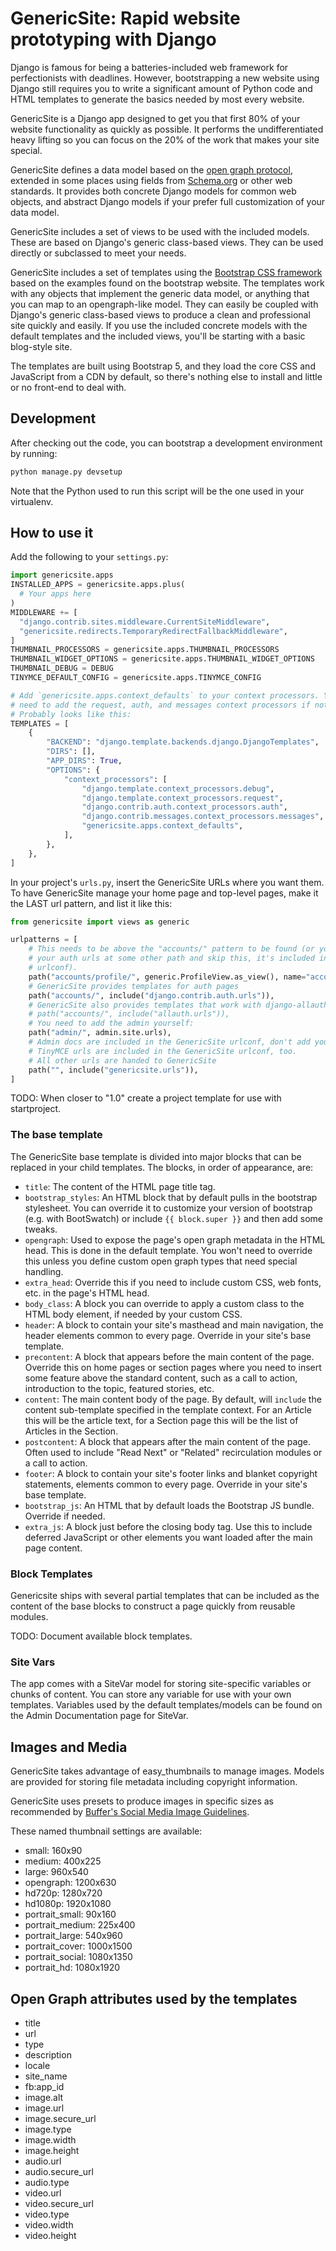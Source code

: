 # GenericSite: Rapid website prototyping with Django

Django is famous for being a batteries-included web framework for perfectionists with
deadlines. However, bootstrapping a new website using Django still requires you to write
a significant amount of Python code and HTML templates to generate the basics needed by
most every website.

GenericSite is a Django app designed to get you that first 80% of your website
functionality as quickly as possible. It performs the undifferentiated heavy lifting so
you can focus on the 20% of the work that makes your site special.

GenericSite defines a data model based on the [open graph protocol](https://ogp.me),
extended in some places using fields from [Schema.org](https://schema.org) or other web
standards. It provides both concrete Django models for common web objects, and abstract
Django models if your prefer full customization of your data model.

GenericSite includes a set of views to be used with the included models. These are based
on Django's generic class-based views. They can be used directly or subclassed to meet
your needs.

GenericSite includes a set of templates using the
[Bootstrap CSS framework](https://getbootstrap.com) based on the examples found on the
bootstrap website. The templates work with any objects that implement the generic data
model, or anything that you can map to an opengraph-like model. They can easily be
coupled with Django's generic class-based views to produce a clean and professional site
quickly and easily. If you use the included concrete models with the default templates
and the included views, you'll be starting with a basic blog-style site.

The templates are built using Bootstrap 5, and they load the core CSS and JavaScript
from a CDN by default, so there's nothing else to install and little or no front-end to
deal with.

## Development

After checking out the code, you can bootstrap a development environment by running:

```sh
python manage.py devsetup
```

Note that the Python used to run this script will be the one used in your virtualenv.

## How to use it

Add the following to your `settings.py`:

```python
import genericsite.apps
INSTALLED_APPS = genericsite.apps.plus(
  # Your apps here
)
MIDDLEWARE += [
  "django.contrib.sites.middleware.CurrentSiteMiddleware",
  "genericsite.redirects.TemporaryRedirectFallbackMiddleware",
]
THUMBNAIL_PROCESSORS = genericsite.apps.THUMBNAIL_PROCESSORS
THUMBNAIL_WIDGET_OPTIONS = genericsite.apps.THUMBNAIL_WIDGET_OPTIONS
THUMBNAIL_DEBUG = DEBUG
TINYMCE_DEFAULT_CONFIG = genericsite.apps.TINYMCE_CONFIG

# Add `genericsite.apps.context_defaults` to your context processors. You will also
# need to add the request, auth, and messages context processors if not already there.
# Probably looks like this:
TEMPLATES = [
    {
        "BACKEND": "django.template.backends.django.DjangoTemplates",
        "DIRS": [],
        "APP_DIRS": True,
        "OPTIONS": {
            "context_processors": [
                "django.template.context_processors.debug",
                "django.template.context_processors.request",
                "django.contrib.auth.context_processors.auth",
                "django.contrib.messages.context_processors.messages",
                "genericsite.apps.context_defaults",
            ],
        },
    },
]

```

In your project's `urls.py`, insert the GenericSite URLs where you want them. To have
GenericSite manage your home page and top-level pages, make it the LAST url pattern, and
list it like this:

```python
from genericsite import views as generic

urlpatterns = [
    # This needs to be above the "accounts/" pattern to be found (or you could mount
    # your auth urls at some other path and skip this, it's included in the GenericSite
    # urlconf).
    path("accounts/profile/", generic.ProfileView.as_view(), name="account_profile"),
    # GenericSite provides templates for auth pages
    path("accounts/", include("django.contrib.auth.urls")),
    # GenericSite also provides templates that work with django-allauth:
    # path("accounts/", include("allauth.urls")),
    # You need to add the admin yourself:
    path("admin/", admin.site.urls),
    # Admin docs are included in the GenericSite urlconf, don't add your own.
    # TinyMCE urls are included in the GenericSite urlconf, too.
    # All other urls are handed to GenericSite
    path("", include("genericsite.urls")),
]
```

TODO: When closer to "1.0" create a project template for use with startproject.

### The base template

The GenericSite base template is divided into major blocks that can be replaced in your
child templates. The blocks, in order of appearance, are:

- `title`: The content of the HTML page title tag.
- `bootstrap_styles`: An HTML block that by default pulls in the bootstrap stylesheet.
  You can override it to customize your version of bootstrap (e.g. with BootSwatch) or
  include `{{ block.super }}` and then add some tweaks.
- `opengraph`: Used to expose the page's open graph metadata in the HTML head. This is
  done in the default template. You won't need to override this unless you define custom
  open graph types that need special handling.
- `extra_head`: Override this if you need to include custom CSS, web fonts, etc. in the
  page's HTML head.
- `body_class`: A block you can override to apply a custom class to the HTML body
  element, if needed by your custom CSS.
- `header`: A block to contain your site's masthead and main navigation, the header
  elements common to every page. Override in your site's base template.
- `precontent`: A block that appears before the main content of the page. Override this
  on home pages or section pages where you need to insert some feature above the
  standard content, such as a call to action, introduction to the topic, featured
  stories, etc.
- `content`: The main content body of the page. By default, will `include` the content
  sub-template specified in the template context. For an Article this will be the
  article text, for a Section page this will be the list of Articles in the Section.
- `postcontent`: A block that appears after the main content of the page. Often used to
  include "Read Next" or "Related" recirculation modules or a call to action.
- `footer`: A block to contain your site's footer links and blanket copyright
  statements, elements common to every page. Override in your site's base template.
- `bootstrap_js`: An HTML that by default loads the Bootstrap JS bundle. Override if
  needed.
- `extra_js`: A block just before the closing body tag. Use this to include deferred
  JavaScript or other elements you want loaded after the main page content.

### Block Templates

Genericsite ships with several partial templates that can be included as the content of
the base blocks to construct a page quickly from reusable modules.

TODO: Document available block templates.

### Site Vars

The app comes with a SiteVar model for storing site-specific variables or chunks of
content. You can store any variable for use with your own templates. Variables used by
the default templates/models can be found on the Admin Documentation page for SiteVar.

## Images and Media

GenericSite takes advantage of easy_thumbnails to manage images. Models are provided for
storing file metadata including copyright information.

GenericSite uses presets to produce images in specific sizes as recommended by
[Buffer's Social Media Image Guidelines](https://buffer.com/library/ideal-image-sizes-social-media-posts/).

These named thumbnail settings are available:

- small: 160x90
- medium: 400x225
- large: 960x540
- opengraph: 1200x630
- hd720p: 1280x720
- hd1080p: 1920x1080
- portrait_small: 90x160
- portrait_medium: 225x400
- portrait_large: 540x960
- portrait_cover: 1000x1500
- portrait_social: 1080x1350
- portrait_hd: 1080x1920

## Open Graph attributes used by the templates

- title
- url
- type
- description
- locale
- site_name
- fb:app_id
- image.alt
- image.url
- image.secure_url
- image.type
- image.width
- image.height
- audio.url
- audio.secure_url
- audio.type
- video.url
- video.secure_url
- video.type
- video.width
- video.height
